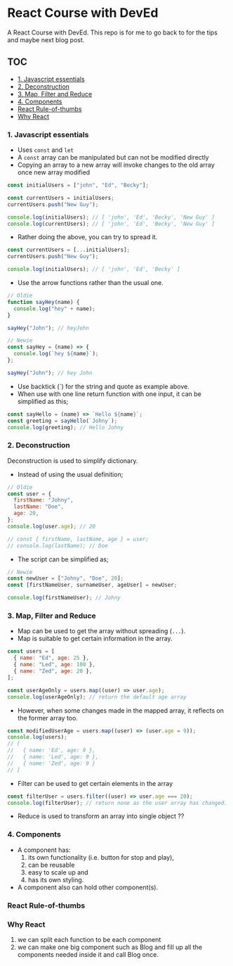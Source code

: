 # React Course with DevEd

A React Course with DevEd. This repo is for me to go back to for the tips and maybe next blog post.

## TOC

- [1. Javascript essentials](#1-javascript-essentials)
- [2. Deconstruction](#2-deconstruction)
- [3. Map, Filter and Reduce](#3-map,-filter-and-reduce)
- [4. Components](#4-components)
- [React Rule-of-thumbs](#react-rule-of-thumbs)
- [ Why React](#why-react)
### 1. Javascript essentials

- Uses `const` and `let`
- A `const` array can be manipulated but can not be modified directly
- Copying an array to a new array will invoke changes to the old array once new array modified

```javascript
const initialUsers = ["john", "Ed", "Becky"];

const currentUsers = initialUsers;
currentUsers.push("New Guy");

console.log(initialUsers); // [ 'john', 'Ed', 'Becky', 'New Guy' ]
console.log(currentUsers); // [ 'john', 'Ed', 'Becky', 'New Guy' ]
```

- Rather doing the above, you can try to spread it.

```javascript
const currentUsers = [...initialUsers];
currentUsers.push("New Guy");

console.log(initialUsers); // [ 'john', 'Ed', 'Becky' ]
```

- Use the arrow functions rather than the usual one.

```javascript
// Oldie
function sayHey(name) {
  console.log("hey" + name);
}

sayHey("John"); // heyJohn
```

```javascript
// Newie
const sayHey = (name) => {
  console.log(`hey ${name}`);
};

sayHey("John"); // hey John
```

- Use backtick (`) for the string and quote as example above.
- When use with one line return function with one input, it can be simplified as this;

```javascript
const sayHello = (name) => `Hello ${name}`;
const greeting = sayHello(`Johny`);
console.log(greeting); // Hello Johny
```

### 2. Deconstruction

Deconstruction is used to simplify dictionary.

- Instead of using the usual definition;

```javascript
// Oldie
const user = {
  firstName: "Johny",
  lastName: "Doe",
  age: 20,
};
console.log(user.age); // 20

// const { firstName, lastName, age } = user;
// console.log(lastName); // Doe
```

- The script can be simplified as;

```javascript
// Newie
const newUser = ["Johny", "Doe", 20];
const [firstNameUser, surnameUser, ageUser] = newUser;

console.log(firstNameUser); // Johny
```

### 3. Map, Filter and Reduce

- Map can be used to get the array without spreading (`...`).
- Map is suitable to get certain information in the array.

```javascript
const users = [
  { name: "Ed", age: 25 },
  { name: "Led", age: 100 },
  { name: "Zed", age: 20 },
];

const userAgeOnly = users.map((user) => user.age);
console.log(userAgeOnly); // return the default age array
```

- However, when some changes made in the mapped array, it reflects on the former array too.

```javascript
const modifiedUserAge = users.map((user) => (user.age = 9));
console.log(users);
// [
//   { name: 'Ed', age: 9 },
//   { name: 'Led', age: 9 },
//   { name: 'Zed', age: 9 }
// ]
```

- Filter can be used to get certain elements in the array

```javascript
const filterUser = users.filter((user) => user.age === 20);
console.log(filterUser); // return none as the user array has changed.
```

- Reduce is used to transform an array into single object ??

### 4. Components

- A component has:
  1. its own functionality (i.e. button for stop and play),
  2. can be reusable
  3. easy to scale up and
  4. has its own styling.
- A component also can hold other component(s).

### React Rule-of-thumbs

### Why React

1. we can split each function to be each component
2. we can make one big component such as Blog and fill up all the components needed inside it and call Blog once.
